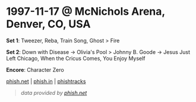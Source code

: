 ﻿# 1997-11-17 @ McNichols Arena, Denver, CO, USA

**Set 1**: Tweezer, Reba, Train Song, Ghost > Fire 

**Set 2**: Down with Disease -> Olivia's Pool > Johnny B. Goode -> Jesus Just Left Chicago, When the Cricus Comes, You Enjoy Myself 

**Encore**: Character Zero 

[phish.net](http://phish.net/setlists/?d=1997-11-17) | [phish.in](http://phish.in/1997-11-17) | [phishtracks](http://phishtracks.com/shows/1997-11-17)

> _data provided by [phish.net](http://phish.net)_